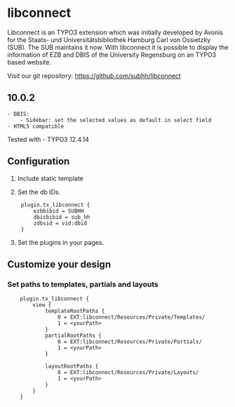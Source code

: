 # libconnect

Libconnect is an TYPO3 extension which was initially developed by Avonis for the Staats- und Universitätsbibliothek Hamburg Carl von Ossietzky (SUB).
The SUB maintains it now.
With libconnect it is possible to display the information of EZB and DBIS of the University Regensburg on an TYPO3 based website.

Visit our git repository: https://github.com/subhh/libconnect

## 10.0.2
    - DBIS:
        - Sidebar: set the selected values as default in select field
    - HTML5 compatible

Tested with 
    - TYPO3 12.4.14

## Configuration

1. Include static template
2. Set the db IDs. 
    
        plugin.tx_libconnect {
            ezbbibid = SUBHH
            dbisbibid = sub_hh
            zdbsid = vid:dbid
        }


3. Set the plugins in your pages.

## Customize your design

### Set paths to templates, partials and layouts

        plugin.tx_libconnect {
            view {
                templateRootPaths {
                    0 = EXT:libconnect/Resources/Private/Templates/
                    1 = <yourPath>
                }
                partialRootPaths {
                    0 = EXT:libconnect/Resources/Private/Partials/
                    1 = <yourPath>
                }

                layoutRootPaths {
                    0 = EXT:libconnect/Resources/Private/Layouts/
                    1 = <yourPath>
                }
            }
        }


